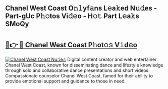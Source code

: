 ## Chanel West Coast O𝚗𝚕yf𝚊ns L𝚎a𝚔ed N𝚞𝚍es - Part-gUc P𝚑𝚘tos Vi𝚍𝚎o - H𝚘𝚝 Part L𝚎a𝚔s SMoQy

# <h2><a href="http://kfeszr.oniu.top/?m=Chanel+West+Coast">🔗👉 🔴 Chanel West Coast P𝚑ot𝚘𝚜 V𝚒d𝚎o</a></h2>

[![Chanel West Coast Nu𝚍e𝚜](https://i.imgur.com/0qMVB7G.gif)](http://kfeszr.oniu.top/?m=Chanel+West+Coast)
Digital content creator and web entertainer Chanel West Coast, known for disseminating dance and lifestyle knowledge through solo and collaborative dance presentations and short videos. Compassionate counselor Chanel West Coast, famed for their ability to provide emotional support and guidance to those in need.  
